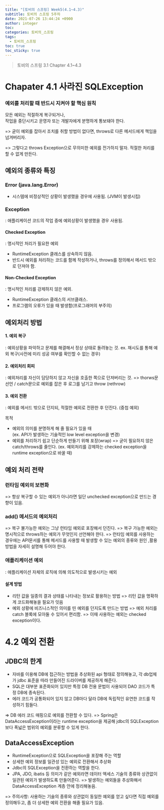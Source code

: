 ```yaml
---
title: "[토비의 스프링] Week5(4.1~4.3)"
subtitle: 토비의 스프링 5주차
date: 2021-07-26 13:44:24 +0900
author: integer
toc: 
categories: 토비의_스프링
tags:
  - 토비의_스프링
toc: true
toc_sticky: true
---
```


> 토비의 스프링 3.1 Chapter 4.1~4.3

# Chapater 4.1 사라진 SQLException

### 예외를 처리할 때 반드시 지켜야 할 핵심 원칙

모든 예외는 적절하게 복구되거나,   
작업을 중단시키고 운영자 또는 개발자에게 분명하게 통보돼야 한다.  

=> 굳이 예외를 잡아서 조치를 취할 방법이 없다면, throws로 다른 메서드에게 책임을 넘겨버리자.

=> 그렇다고 throws Exception으로 무의미한 예외를 전가하지 말자. 적절한 처리를 할 수 없게 만든다.

## 예외의 종류와 특징  

### Error (java.lang.Error)
- 시스템에 비정상적인 상황이 발생했을 경우에 사용됨. (JVM이 발생시킴)

### Exception  
: 애플리케이션 코드의 작업 중에 예외상황이 발생했을 경우 사용됨.

#### Checked Exception  
: 명시적인 처리가 필요한 예외
- RuntimeException 클래스를 상속하지 않음.
- 반드시 예외를 처리하는 코드를 함께 작성하거나, throws를 정의해서 메서드 밖으로 던져야 함.

#### Non-Checked Exception  
: 명시적인 처리를 강제하지 않은 예외.
- RuntimeException 클래스의 서브클래스.
- 프로그램의 오류가 있을 때 발생함(프로그래머의 부주의)

## 예외처리 방법

#### 1. 예외 복구
: 예외상황을 파악하고 문제를 해결해서 정상 상태로 돌려놓는 것.
ex. 재시도를 통해 예외 복구(사전에 미리 성공 여부를 확인할 수 없는 경우)

#### 2. 예외처리 회피
: 예외처리를 자신이 담당하지 않고 자신을 호출한 쪽으로 던져버리는 것.
=> thorws문 선언 / catch문으로 예외를 잡은 후 로그를 남기고 throw (rethrow)

#### 3. 예외 전환
: 예외를 메서드 밖으로 던지되, 적절한 예외로 전환한 후 던진다. (중첩 예외)

목적
- 예외의 의미를 분명하게 해 줄 필요가 있을 때  
(ex. API가 발생하는 기술적인 low level exception을 변경)
- 예외를 처리하기 쉽고 단순하게 만들기 위해 포장(wrap)
=> 굳이 필요하지 않은 catch/throws를 줄인다.
(ex. 예외처리를 강제하는 checked exception을 runtime exception으로 바꿀 때)

## 예외 처리 전략

### 런타임 예외의 보편화
=> 항상 복구할 수 있는 예외가 아니라면 일단 unchecked exception으로 만드는 경향이 있음.

### add() 메서드의 예외처리
=> 복구 불가능한 예외는 그냥 런타임 예외로 포장해서 던진다.
=> 복구 가능한 예외는 명시적으로 throws하는 예외가 무엇인지 선언해야 한다.
=> 런타임 예외를 사용하는 경우에는 API문서를 통해 메서드를 사용할 때 발생할 수 있는 예외의 종류와 원인 ,활용 방법을 자세히 설명해 두어야 한다.

### 애플리케이션 예외
: 애플리케이션 자체의 로직에 의해 의도적으로 발생시키는 예외 

#### 설계 방법
- 리턴 값을 일종의 결과 상태를 나타내는 정보로 활용하는 방법
=> 리턴 값을 명확하게 코드화해놓을 필요가 잇음
- 예외 상황에 비즈니스적인 의미를 띤 예외를 던지도록 만드는 방법
=> 예외 처리를 catch 블록에 모아둘 수 있어서 편리함.
=> 이때 사용하는 예외는 checked exception이다.

# 4.2 예외 전환

## JDBC의 한계
- 자바를 이용해 DB에 접근하는 방법을 추상화된 api 형태로 정의해놓고, 각 db업체가 jdbc 표준을 따라 만들어진 드라이버를 제공하게 해준다.
- SQL은 대부분 표준화되어 있지만 특정 DB 전용 문법이 사용되어 DAO 코드가 특정 DB에 종속된다.
- 에러 코드가 공통화되어 있지 않고 DB마다 달라 DB에 독립적인 유연한 코드를 작성하기 힘들다.

=> DB 에러 코드 매핑으로 예외를 전환할 수 있다.
=> Spring은 DataAccessException이라는 runtime exception을 제공해 jdbc의 SQLException보다 폭넓은 범위의 예외를 분류할 수 있게 한다.

## DataAccessException 
- RuntimeException으로 SQLException을 포장해 주는 역할
- 상세한 예외 정보를 일관성 있는 예외로 전환해서 추상화
- Jdbc의 SQLException을 전환하는 역할을 한다.
- JPA, JDO, ibatis 등 의미가 같은 예외라면 데이터 액세스 기술의 종류와 상관없이 일관된 예외가 발생하도록 만들어준다.
=> 발생하는 예외들을 추상화해서 DataAccessException 계층 안에 정리해놓음.

=> 주의사항: 사용하는 기술의 종류와 상관없이 동일한 예외를 얻고 싶다면 직접 예외를 정의해두고, 좀 더 상세한 예외 전환을 해줄 필요가 있음.




